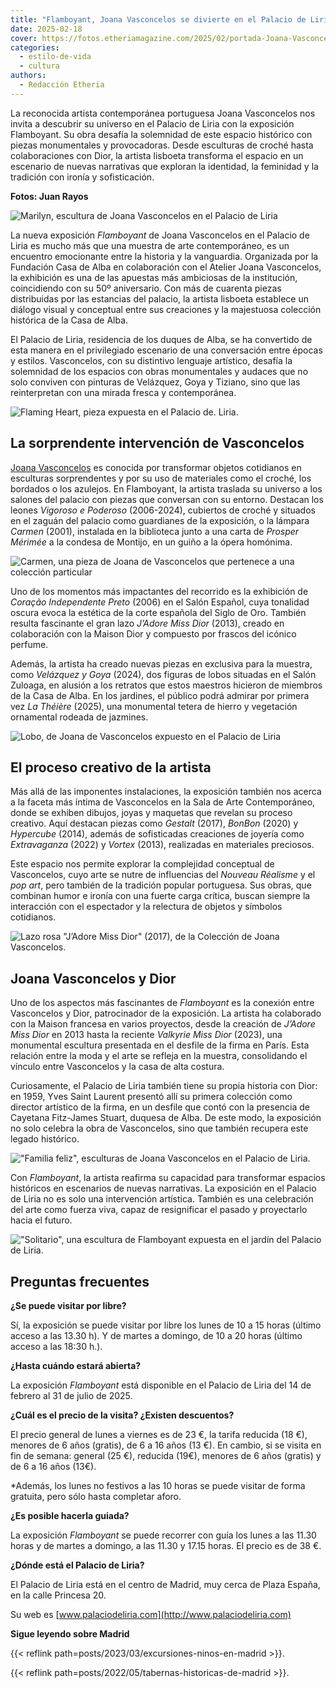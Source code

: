 ```yaml
---
title: "Flamboyant, Joana Vasconcelos se divierte en el Palacio de Liria"
date: 2025-02-18
cover: https://fotos.etheriamagazine.com/2025/02/portada-Joana-Vasconcelos-Etheria-Magazine.jpg
categories: 
  - estilo-de-vida
  - cultura
authors: 
  - Redacción Etheria
---
```


La reconocida artista contemporánea portuguesa Joana Vasconcelos nos invita a descubrir 
su universo en el Palacio de Liria con la exposición Flamboyant. Su obra desafía la 
solemnidad de este espacio histórico con piezas monumentales y provocadoras. Desde 
esculturas de croché hasta colaboraciones con Dior, la artista lisboeta transforma el 
espacio en un escenario de nuevas narrativas que exploran la identidad, la feminidad y 
la tradición con ironía y sofisticación. 

**Fotos: Juan Rayos** 

![Marilyn, escultura de Joana Vasconcelos en el Palacio de Liria](https://fotos.etheriamagazine.com/2025/02/Joana-Vasconcelos-zapatos-gigantes-palacio-liria.jpeg "Marilyn (2011), una pieza de la colección de Joana Vasconcelos.")

La nueva exposición _Flamboyant_ de Joana Vasconcelos en el Palacio de Liria es mucho 
más que una muestra de arte contemporáneo, es un encuentro emocionante entre la historia 
y la vanguardia. Organizada por la Fundación Casa de Alba en colaboración con el Atelier 
Joana Vasconcelos, la exhibición es una de las apuestas más ambiciosas de la 
institución, coincidiendo con su 50º aniversario. Con más de cuarenta piezas 
distribuidas por las estancias del palacio, la artista lisboeta establece un diálogo 
visual y conceptual entre sus creaciones y la majestuosa colección histórica de la Casa 
de Alba. 

El Palacio de Liria, residencia de los duques de Alba, se ha convertido de esta manera 
en el privilegiado escenario de una conversación entre épocas y estilos. Vasconcelos, 
con su distintivo lenguaje artístico, desafía la solemnidad de los espacios con obras 
monumentales y audaces que no solo conviven con pinturas de Velázquez, Goya y Tiziano, 
sino que las reinterpretan con una mirada fresca y contemporánea. 

![Flaming Heart, pieza expuesta en el Palacio de. Liria.](https://fotos.etheriamagazine.com/2025/02/Joana-Vasconcelos-retrato-Palacio-de-Liria.jpeg 'La artista junto a "Flaming Heart", pieza expuesta en el Palacio de. Liria.')

## La sorprendente intervención de Vasconcelos

[Joana Vasconcelos](https://www.joanavasconcelos.com/pt) es conocida por transformar 
objetos cotidianos en esculturas sorprendentes y por su uso de materiales como el 
croché, los bordados o los azulejos. En Flamboyant, la artista traslada su universo a 
los salones del palacio con piezas que conversan con su entorno. Destacan los leones 
_Vigoroso e Poderoso_ (2006-2024), cubiertos de croché y situados en el zaguán del 
palacio como guardianes de la exposición, o la lámpara _Carmen_ (2001), instalada en la 
biblioteca junto a una carta de _Prosper Mérimée_ a la condesa de Montijo, en un guiño a 
la ópera homónima. 

![Carmen, una pieza de Joana de Vasconcelos que pertenece a una colección particular](https://fotos.etheriamagazine.com/2025/02/Joana-Vasconcelos-lampara-palacio-liria.jpeg '"Carmen" (2001), perteneciente a una colección particular.')

Uno de los momentos más impactantes del recorrido es la exhibición de _Coração 
Independente Preto_ (2006) en el Salón Español, cuya tonalidad oscura evoca la estética 
de la corte española del Siglo de Oro. También resulta fascinante el gran lazo _J’Adore 
Miss Dior_ (2013), creado en colaboración con la Maison Dior y compuesto por frascos del 
icónico perfume. 

Además, la artista ha creado nuevas piezas en exclusiva para la muestra, como _Velázquez 
y Goya_ (2024), dos figuras de lobos situadas en el Salón Zuloaga, en alusión a los 
retratos que estos maestros hicieron de miembros de la Casa de Alba. En los jardines, el 
público podrá admirar por primera vez _La Théière_ (2025), una monumental tetera de 
hierro y vegetación ornamental rodeada de jazmines. 

![Lobo, de Joana de Vasconcelos expuesto en el Palacio de Liria](https://fotos.etheriamagazine.com/2025/02/Joana-Vasconcelos-perro-crochet.jpeg '"Lobo" (2025) expuesto en el Palacio de Liria.')

## El proceso creativo de la artista

Más allá de las imponentes instalaciones, la exposición también nos acerca a la faceta 
más íntima de Vasconcelos en la Sala de Arte Contemporáneo, donde se exhiben dibujos, 
joyas y maquetas que revelan su proceso creativo. Aquí destacan piezas como _Gestalt_ 
(2017), _BonBon_ (2020) y _Hypercube_ (2014), además de sofisticadas creaciones de 
joyería como _Extravaganza_ (2022) y _Vortex_ (2013), realizadas en materiales 
preciosos. 

Este espacio nos permite explorar la complejidad conceptual de Vasconcelos, cuyo arte se 
nutre de influencias del _Nouveau Réalisme_ y el _pop art_, pero también de la tradición 
popular portuguesa. Sus obras, que combinan humor e ironía con una fuerte carga crítica, 
buscan siempre la interacción con el espectador y la relectura de objetos y símbolos 
cotidianos. 

![Lazo rosa "J’Adore Miss Dior" (2017), de la Colección de Joana Vasconcelos.](https://fotos.etheriamagazine.com/2025/02/Joana-Vasconcelos-lazos-dior-palacio-liria.jpeg '"J’Adore Miss Dior", de la Colección de Joana Vasconcelos.')

## Joana Vasconcelos y Dior

Uno de los aspectos más fascinantes de _Flamboyant_ es la conexión entre Vasconcelos y 
Dior, patrocinador de la exposición. La artista ha colaborado con la Maison francesa en 
varios proyectos, desde la creación de _J’Adore Miss Dior_ en 2013 hasta la reciente 
_Valkyrie Miss Dior_ (2023), una monumental escultura presentada en el desfile de la 
firma en París. Esta relación entre la moda y el arte se refleja en la muestra, 
consolidando el vínculo entre Vasconcelos y la casa de alta costura. 

Curiosamente, el Palacio de Liria también tiene su propia historia con Dior: en 1959, 
Yves Saint Laurent presentó allí su primera colección como director artístico de la 
firma, en un desfile que contó con la presencia de Cayetana Fitz-James Stuart, duquesa 
de Alba. De este modo, la exposición no solo celebra la obra de Vasconcelos, sino que 
también recupera este legado histórico. 

!["Familia feliz", esculturas de Joana Vasconcelos en el Palacio de Liria.](https://fotos.etheriamagazine.com/2025/02/Joana-Vasconcelos-esculturas-crochet-palacio-liria.jpeg '"Familia feliz", esculturas de Joana Vasconcelos en el Palacio de Liria.')

Con _Flamboyant_, la artista reafirma su capacidad para transformar espacios históricos 
en escenarios de nuevas narrativas. La exposición en el Palacio de Liria no es solo una 
intervención artística. También es una celebración del arte como fuerza viva, capaz de 
resignificar el pasado y proyectarlo hacia el futuro. 

!["Solitario", una escultura de Flamboyant expuesta en el jardín del Palacio de Liria.](https://fotos.etheriamagazine.com/2025/02/anillo-gigantes-palacio-liria.jpeg '"Solitario", una escultura de Flamboyant expuesta en el jardín del Palacio de Liria.')

## Preguntas frecuentes

**¿Se puede visitar por libre?** 

Sí, la exposición se puede visitar por libre los lunes de 10 a 15 horas (último acceso a 
las 13.30 h). Y de martes a domingo, de 10 a 20 horas (último acceso a las 18:30 h.). 

**¿Hasta cuándo estará abierta?** 

La exposición _Flamboyant_ está disponible en el Palacio de Liria del 14 de febrero al 
31 de julio de 2025. 

**¿Cuál es el precio de la visita? ¿Existen descuentos?** 

El precio general de lunes a viernes es de 23 €, la tarifa reducida (18 €), menores de 6 
años (gratis), de 6 a 16 años (13 €). En cambio, si se visita en fin de semana: general 
(25 €), reducida (19€), menores de 6 años (gratis) y de 6 a 16 años (13€). 

\*Además, los lunes no festivos a las 10 horas se puede visitar de forma gratuita, pero 
sólo hasta completar aforo. 

**¿Es posible hacerla guiada?** 

La exposición _Flamboyant_ se puede recorrer con guía los lunes a las 11.30 horas y de 
martes a domingo, a las 11.30 y 17.15 horas. El precio es de 38 €. 

**¿Dónde está el Palacio de Liria?** 

El Palacio de Liria está en el centro de Madrid, muy cerca de Plaza España, en la calle 
Princesa 20. 

Su web es [www.palaciodeliria.com](http://www.palaciodeliria.com) 

**Sigue leyendo sobre Madrid** 

{{< reflink path=posts/2023/03/excursiones-ninos-en-madrid >}}. 

{{< reflink path=posts/2022/05/tabernas-historicas-de-madrid >}}.
